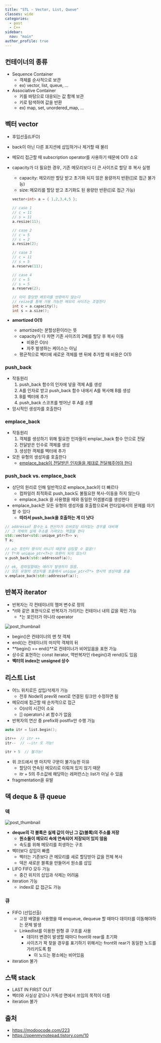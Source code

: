 ```yaml
---
title: "STL - Vector, List, Queue"
classes: wide
categories: 
  - post
  - C++
sidebar:
  nav: "main"
author_profile: true
---
```


## 컨테이너의 종류
* Sequence Container
  * 객체를 순사적으로 보관
  * ex) vector, list, queue, ...
* Associative Container
  * 키를 바탕으로 대응되는 값 함께 보관
  * 키로 탐색하여 값을 반환
  * ex) map, set, unordered_map, ...

## 벡터 vector
* 후입선출(LIFO)
* back이 아닌 다른 포지션에 삽입하거나 제거할 때 불리
* 메모리 접근할 때 subscription operator를 사용하기 때문에 O(1) 소요
* capacity가 더 필요한 경우, 기존 메모리보다 더 큰 사이즈로 할당 후 복사 실행
  * capacity: 메모리만 할당 받고 초기화 되지 않은 용량까지 반환([]로 접근 불가능)
  * size: 메모리를 할당 받고 초기화도 된 용량만 반환([]로 접근 가능)

  ```c++
  vector<int> a = { 1,2,3,4,5 };

  // case 1
  // c = 11
  // s = 11
  a.resize(11);

  // case 2
  // c = 5
  // s = 2
  a.resize(2);

  // case 3
  // c = 11
  // s = 5
  a.reserve(11);

  // case 4
  // c = 5
  // s = 5
  a.reserve(2);

  // 이미 할당한 메모리를 반환하지 않는다
  // reize를 통해 가용 가능한 메모리 사이즈는 조절힌다
  int c = a.capacity();
  int s = a.size();
  ```

* **amortized O(1)**
  * amortized는 분할상환이라는 뜻
  * capacity가 다 차면 기존 사이즈의 2배를 할당 후 복사 이동
    * 비용은 O(n)
    * 자주 발생하는 케이스는 아님
  * 평균적으로 벡터에 새로운 객체를 맨 뒤에 추가할 때 비용은 O(1)

### push_back
* 작동원리
  1. push_back 함수의 인자에 넣을 객체 A를 생성
  2. A를 인자로 받고 push_back 함수 내에서 A를 복사해 B를 생성
  3. B를 벡터에 추가
  4. push_back 스코프를 벗어난 후 A를 소멸
* 암시적인 생성자를 호출한다

### emplace_back
* 작동원리
  1. 객체를 생성하기 위해 필요한 인자들이 emplac_back 함수 안으로 전달
  2. 전달받은 인수로 객체를 생성
  3. 생성한 객체를 벡터에 추가
* 모든 유형의 생성자를 호출한다
  * [emplace_back이 전달받은 인자들을 제대로 전달해주어야 한다](https://jaykop.github.io/post/c++/perfectforwarding/#%EC%99%84%EB%B2%BD%ED%95%9C-%EC%A0%84%EB%8B%AC-perfect-forwarding)

### push_back vs. emplace_back
* 상단의 원리로 인해 일반적으로 emplace_back이 더 빠르다
  * 컴파일러 최적화로 push_back도 불필요한 복사-이동을 하지 않는다
  * emplace_back 을 사용했을 때와 동일한 어셈블리를 생성한다
* emplace_back은 모든 유형의 생성자를 호출함으로써 런타임에서의 문제를 야기할 수 있다
  * **따라서 push_back을 호출하는 게 더 낫다**

```c++
// addressof 함수는 & 연산자가 오버로딩 되어있는 경우를 대비해
// 그 객체의 실제 주소를 가져오는 역할을 한다
std::vector<std::unique_ptr<T>> v;
T a;

// a는 포인터 형식이 아니기 때문에 삽입할 수 없음!!
// T*와 unique_ptr<T>는 호환이 되지 않는다
v.push_back(std::addressof(a)); 

// ok, 컴파일할때는 에러가 발생하지 않음.
// 모든 유형의 생성자를 호출해서 unique_ptr<T*> 명시적 생성자를 호출
v.emplace_back(std::addressof(a)); 
```

## 반복자 iterator
* 반복자는 각 컨테이너의 멤머 변수로 정의
* *it와 같은 표현식으로 반복자가 가리키는 컨테이너 내의 값을 확인 가능
  * *는 포인터가 아니라 operator

![post_thumbnail](/assets/images/2165E44C595A970A1676B5.webp)

* begin()은 컨테이너의 맨 첫 객체
* end()는 컨테이너의 마지막 객체의 뒤
* **begin() == end()**로 컨테이너가 비어있음을 표현 가능
* 상수로 표현하는 const iterator, 역반복자인 rbegin()과 rend()도 있음
* **벡터의 index는 unsigned 상수**

## 리스트 List
* 어느 위치로든 삽입/삭제가 가능
  * 전후 Node의 prev와 next로 연결된 링크만 수정하면 됨
* 메모리에 접근할 때 순차적으로 접근
  * O(n)의 시간이 소요
  * [] operator나 at 함수가 없음
* 반복자의 연산 중 prefix와 postfix만 수행 가능

```c++
auto itr = list.begin();

itr++  // itr ++
itr--  // --itr 도 가능!

itr + 5  // 불가능!
```
* 위 코드에서 맨 마지막 구문이 불가능한 이유
  * 할당이 연속된 메모리로 이뤄져 있지 않기 때문
  * itr + 5의 주소값에 해당하는 레퍼런스는 list가 아닐 수 있음
* fragmentation을 유발

## 덱 deque & 큐 queue
### 덱
![post_thumbnail](/assets/images/245FC94C595B5F9B133E4E.webp)

* **deque의 각 블록은 실제 값이 아닌 그 값(블록)의 주소를 저장**
  * **원소들이 메모리 속에 연속되어 저장되어 있지 않음**
  * 속도를 위해 메모리를 희생하는 구조
* 벡터보다 삽입이 빠름
  * 벡터는 기존보다 큰 메모리를 새로 할당받아 값을 전체 복사
  * 덱은 새로운 블록을 만들어서 원소를 삽입
* LIFO FIFO 모두 가능
  * 중간 위치의 삽입과 삭제는 어려움
* iteration 가능
  * index로 값 접근도 가능

### 큐
* FIFO (선입선출)
  * 고정 배열을 사용했을 때 enqueue, dequeue 할 때마다 데이터를 이동해야하는 문제 발생
  * Linkedlist를 이용한 원형 큐 구조를 사용
    * 데이터 변경이 발생할 때마다 front와 rear를 초기화
    * 사이즈가 꽉 찾을 경우를 표기하기 위해서는 front와 rear가 동일한 노드를 가리키도록 함
      * 이 노드는 평소에는 비어있음
* iteration 불가

## 스택 stack
* LAST IN FIRST OUT
* 벡터와 사실상 같으나 가독성 면에서 쓰임의 목적이 다름
* iteration 불가

## 출처
* <https://modoocode.com/223>
* <https://openmynotepad.tistory.com/10>
